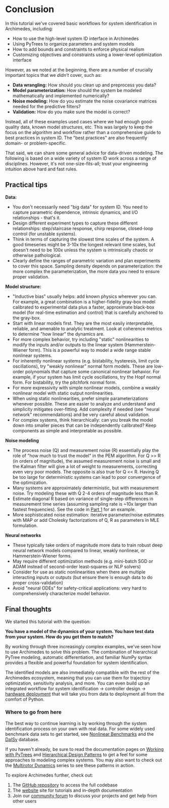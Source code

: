 
# Conclusion

In this tutorial we've covered basic workflows for system identification in Archimedes, including:

- How to use the high-level system ID interface in Archimedes
- Using PyTrees to organize parameters and system models
- How to add bounds and constraints to enforce physical realism
- Customizing objectives and constraints using a lower-level optimization interface

However, as we noted at the beginning, there are a number of crucially important topics that we _didn't_ cover, such as:

- **Data wrangling:** How should you clean up and preprocess you data?
- **Model parameterization:** How should the system be modeled mathematically and implemented numerically?
- **Noise modeling:** How do you estimate the noise covariance matrices needed for the predictive filters?
- **Validation:** How do you make sure the model is correct?

Instead, all of these examples used cases where we had enough good-quality data, known model structures, etc.
This was largely to keep the focus on the algorithm and workflow rather than a comprehensive guide to best practices in system ID.
The "best practices" are also frequently domain- or problem-specific.

That said, we can share some general advice for data-driven modeling.
The following is based on a wide variety of system ID work across a range of disciplines.
However, it's not one-size-fits-all; trust your engineering intuition above hard and fast rules.

## Practical tips

**Data:**

- You don't necessarily need "big data" for system ID. You need to capture parametric dependence, intrinsic dynamics, and I/O relationships - that's it.
- Design different experiment types to capture these different relationships: step/staircase response, chirp response, closed-loop control (for unstable systems).
- Think in terms of capturing the slowest time scales of the system.  A good timeseries might be 3-10x the longest relevant time scales, but doesn't need to be 100x unless the system is intrinsically chaotic or otherwise pathological.
- Clearly define the ranges of parametric variation and plan experiments to cover this space. Sampling density depends on parameterization: the more complex the parameterization, the more data you need to ensure proper validation.

**Model structure:**

- "Inductive bias" usually helps: add known physics wherever you can. For example, a great combination is a higher-fidelity gray-box model calibrated to experimental data plus a faster, approximate black-box model (for real-time estimation and control) that is carefully anchored to the gray-box.
- Start with linear models first. They are the most easily interpretable, reliable, and amenable to analytic treatment. Look at coherence metrics to determine "how linear" the dynamics are.
- For more complex behavior, try including "static" nonlinearities to modify the inputs and/or outputs to the linear system (Hammerstein-Wiener form).  This is a powerful way to model a wide range stable nonlinear systems.
- For inherently nonlinear systems (e.g. bistability, hysteresis, limit cycle oscillations), try "weakly nonlinear" normal form models.  These are low-order polynomials that capture some canonical nonlinear behavior. For example, if your system has limit cycle oscillations, try the Hopf normal form. For bistability, try the pitchfork normal form.
- For more expressivity with simple nonlinear models, combine a weakly nonlinear model with static output nonlinearities.
- When using static nonlinearities, prefer simple parameterizations whenever possible. These are easier to analyze and understand and simplicity mitigates over-fitting. Add complexity if needed (see "neural network" recommendations) and be very careful about validation.
- For complex systems, think hierarchically: can you break the model down into smaller pieces that can be independently calibrated?  Keep components as simple and interpretable as possible.

**Noise modeling**

- The process noise (Q) and measurement noise (R) essentially play the role of "how much to trust the model" in the PEM algorithm.  For Q >> R (in orders of magnitude), the assumed measurement noise is small and the Kalman filter will give a lot of weight to measurements, correcting even very poor models.  The opposite is also true for Q << R.  Having Q be too large for deterministic systems can lead to poor convergence of the optimization.
- Many systems are approximately deterministic, but with measurement noise. Try modeling these with Q 2-4 orders of magnitude less than R.
- Estimate diagonal R based on variance of single-step differences in measurement time series (assuming sampling rate is ~10x larger than fastest frequencies).  See the code in [Part 1](
../../generated/notebooks/sysid/sysid01) for an example.
- More sophisticated noise estimation: iterative parameter/noise estimates with MAP or add Cholesky factorizations of Q, R as parameters in MLE formulation.

**Neural networks**

- These typically take orders of magnitude more data to train robust deep neural network models compared to linear, weakly nonlinear, or Hammerstein-Wiener forms.
- May require different optimization methods (e.g. mini-batch SGD or ADAM instead of second-order least-squares or NLP solvers)
- Consider for use as static nonlinearities when there are multiple interacting inputs or outputs (but ensure there is enough data to do proper cross-validation)
- Avoid "neural ODEs" for safety-critical applications: very hard to comprehensively characterize model behavior.

## Final thoughts

We started this tutorial with the question:

**You have a model of the dynamics of your system.  You have test data from your system.  How do you get them to match?**

By working through three increasingly complex examples, we've seen how to use Archimedes to solve this problem.
The combination of hierarchical PyTree modeling, automatic differentiation, and familiar NumPy syntax provides a flexible and powerful foundation for system identification.

The identified models are also immediately compatible with the rest of the Archimedes ecosystem, meaning that you can use them for trajectory optimization, sensitivity analysis, and more.
You can even build up an integrated workflow for system identification → controller design → [hardware deployment](../../notebooks/deployment/deployment00.md) that will take you from data to deployment all from the comfort of Python.

### Where to go from here

The best way to continue learning is by working through the system identification process on your own with real data.
For some widely used benchmark data sets to get started, see [Nonlinear Benchmarks](https://www.nonlinearbenchmark.org) and the [DaISy](https://homes.esat.kuleuven.be/~smc/daisy/daisydata.html) database.

If you haven't already, be sure to read the documentation pages on [Working with PyTrees](../../pytrees.md) and [Hierarchical Design Patterns](../../generated/notebooks/modular-design.md) to get a feel for some approaches to modeling complex systems.
You may also want to check out the [Multirotor Dynamics](../../notebooks/multirotor/multirotor00.md) series to see these patterns in action.

To explore Archimedes further, check out:

1. The [GitHub repository](https://github.com/pinetreelabs/archimedes) to access the full codebase
2. The [website](https://archimedes.sh/docs) site for tutorials and in-depth documentation
3. Join our [community forum](https://github.com/pinetreelabs/archimedes/discussions) to discuss your projects and get help from other users